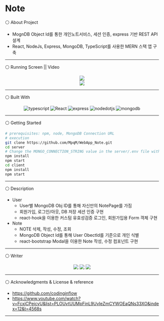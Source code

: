 # Note
⚪ About Project
* MognDB Object Id를 통한 개인노트서비스, 세션 인증, express 기반 REST API설계
* React, NodeJs, Express, MongoDB, TypeScript를 사용한 MERN 스택 앱 구축

- - -

⚪ Running Screen || Video
<p align ="center">
  <a href="https://www.youtube.com/watch?v=Wl9k9AdOlCM"><img src ="https://img.shields.io/badge/youtube-FF0000.svg?&style=for-the-badge&logo=youtube&logoColor=white"/></a>
  </br>
  <img src = https://user-images.githubusercontent.com/79093184/259305883-7dabfc3f-db6f-4862-b8bb-8b6b143eba7d.png>
</p>

- - -

⚪ Built With
<p align="center">
 <img alt="typescript" src ="https://img.shields.io/badge/typescript-3178C6.svg?&style=for-the-badge&logo=typescript&logoColor=white"/> <img alt="React" src ="https://img.shields.io/badge/react-61DAFB.svg?&style=for-the-badge&logo=React&logoColor=white"/> <img alt="express" src ="https://img.shields.io/badge/express-339933.svg?&style=for-the-badge&logo=express&logoColor=white"/> <img alt="nodedotjs" src ="https://img.shields.io/badge/nodejs-339933.svg?&style=for-the-badge&logo=nodedotjs&logoColor=white"/> <img alt="mongodb" src ="https://img.shields.io/badge/mongodb-339933.svg?&style=for-the-badge&logo=mongodb&logoColor=white"/>
</p>

- - -

⚪ Getting Started
 ```bash
 # prerequisites: npm, node, MongoDB Connection URL
 # execution
 git clone https://github.com/MpqM/WebApp_Note.git
 cd server
 # Change the MONGO_CONNECTION_STRING value in the server/.env file with yours
 npm install
 npm start
 cd client
 npm install
 npm start
 ```

- - -

⚪ Description
* User 
  * User별 MongoDB Obj ID를 통해 자신만의 NotePage를 가짐
  * 회원가입, 로그인/아웃, DB 저장 세션 인증 구현
  * react-hook을 이용한 커스텀 유효성검증 로그인, 회원가입용 Form 객체 구현
* Note
  * NOTE 삭제, 작성, 수정, 조회
  * MongoDB Object Id를 통해 User ObectId를 기준으로 개인 식별
  * react-bootstrap Modal을 이용한 Note 작성, 수정 컴포넌트 구현

- - -

⚪ Writer
<p align ="center">
  <img src ="https://img.shields.io/badge/gmail-EA4335.svg?&style=for-the-badge&logo=gmail&logoColor=white"/></a> <a href = "https://github.com/MpqM"><img src ="https://img.shields.io/badge/GitHub-181717.svg?&style=for-the-badge&logo=GitHub&logoColor=white"/></a> <a href = "https://MpqM.tistory.com/"> <img src ="https://img.shields.io/badge/tistory-000000.svg?&style=for-the-badge&logo=Tistory&logoColor=white"/></a>
</p>

- - -

⚪ Acknowledgments & License & reference
 * https://github.com/codinginflow
 * https://www.youtube.com/watch?v=FcxjCPeicvU&list=PLOUvtUUMpFinL9UvIeZmCYWOEaQNs33XO&index=12&t=4568s

- - -

